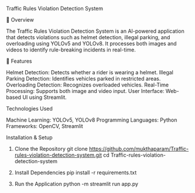 Traffic Rules Violation Detection System

📌 Overview

The Traffic Rules Violation Detection System is an AI-powered application that detects violations such as helmet detection, illegal parking, and overloading using YOLOv5 and YOLOv8. It processes both images and videos to identify rule-breaking incidents in real-time.

🚀 Features

Helmet Detection: Detects whether a rider is wearing a helmet.
Illegal Parking Detection: Identifies vehicles parked in restricted areas.
Overloading Detection: Recognizes overloaded vehicles.
Real-Time Processing: Supports both image and video input.
User Interface: Web-based UI using Streamlit.

Technologies Used

Machine Learning: YOLOv5, YOLOv8
Programming Languages: Python
Frameworks: OpenCV, Streamlit

Installation & Setup
1. Clone the Repository
git clone https://github.com/mukthaparam/Traffic-rules-violation-detection-system.git
cd Traffic-rules-violation-detection-system

2. Install Dependencies
pip install -r requirements.txt

3. Run the Application
python -m streamlit run app.py
